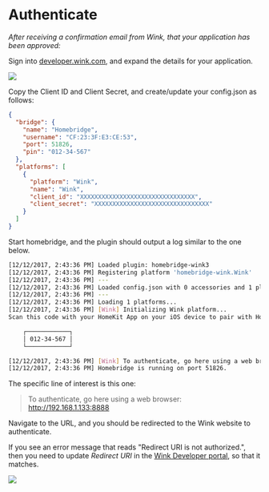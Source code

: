 # Authenticate

*After receiving a confirmation email from Wink, that your application has been approved:*

Sign into [developer.wink.com](https://developer.wink.com), and expand the details for your application.

![](https://i.imgur.com/JSw4w2t.png)

Copy the Client ID and Client Secret, and create/update your config.json as follows:

```json
{
  "bridge": {
    "name": "Homebridge",
    "username": "CF:23:3F:E3:CE:53",
    "port": 51826,
    "pin": "012-34-567"
  },
  "platforms": [
    {
      "platform": "Wink",
      "name": "Wink",
      "client_id": "XXXXXXXXXXXXXXXXXXXXXXXXXXXXXXXX",
      "client_secret": "XXXXXXXXXXXXXXXXXXXXXXXXXXXXXXXX"
    }
  ]
}
```

Start homebridge, and the plugin should output a log similar to the one below.

```sh
[12/12/2017, 2:43:36 PM] Loaded plugin: homebridge-wink3
[12/12/2017, 2:43:36 PM] Registering platform 'homebridge-wink.Wink'
[12/12/2017, 2:43:36 PM] ---
[12/12/2017, 2:43:36 PM] Loaded config.json with 0 accessories and 1 platforms.
[12/12/2017, 2:43:36 PM] ---
[12/12/2017, 2:43:36 PM] Loading 1 platforms...
[12/12/2017, 2:43:36 PM] [Wink] Initializing Wink platform...
Scan this code with your HomeKit App on your iOS device to pair with Homebridge:

    ┌────────────┐
    │ 012-34-567 │
    └────────────┘

[12/12/2017, 2:43:36 PM] [Wink] To authenticate, go here using a web browser: http://192.168.1.133:8888
[12/12/2017, 2:43:36 PM] Homebridge is running on port 51826.
```

The specific line of interest is this one:

> To authenticate, go here using a web browser: http://192.168.1.133:8888

Navigate to the URL, and you should be redirected to the Wink website to authenticate.

If you see an error message that reads "Redirect URI is not authorized.", then you need to update *Redirect URI* in the [Wink Developer portal](https://developer.wink.com), so that it matches.

![](https://i.imgur.com/z8jCMRQ.png)
